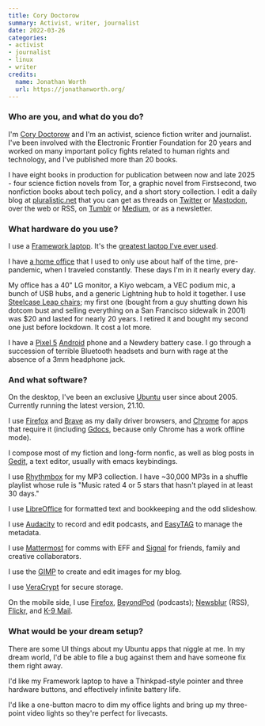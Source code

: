 ```yaml
---
title: Cory Doctorow
summary: Activist, writer, journalist
date: 2022-03-26
categories:
- activist
- journalist
- linux
- writer
credits:
  name: Jonathan Worth
  url: https://jonathanworth.org/
---
```


### Who are you, and what do you do?

I'm [Cory Doctorow](https://craphound.com/ "Cory's website.") and I'm an activist, science fiction writer and journalist. I've been involved with the Electronic Frontier Foundation for 20 years and worked on many important policy fights related to human rights and technology, and I've published more than 20 books.  

I have eight books in production for publication between now and late 2025 - four science fiction novels from Tor, a graphic novel from Firstsecond, two nonfiction books about tech policy, and a short story collection. I edit a daily blog at [pluralistic.net](https://pluralistic.net/ "Cory's daily weblog.") that you can get as threads on [Twitter][] or [Mastodon][], over the web or RSS, on [Tumblr][] or [Medium][], or as a newsletter.

### What hardware do you use?

I use a [Framework laptop][framework-laptop]. It's the [greatest laptop I've ever used](https://pluralistic.net/2021/09/21/monica-byrne/#think-different).

I have [a home office](https://www.flickr.com/photos/doctorow/49469188441/ "A Flickr photo of Cory's home office.") that I used to only use about half of the time, pre-pandemic, when I traveled constantly. These days I'm in it nearly every day.

My office has a 40" LG monitor, a Kiyo webcam, a VEC podium mic, a bunch of USB hubs, and a generic Lightning hub to hold it together. I use [Steelcase Leap chairs][leap]; my first one (bought from a guy shutting down his dotcom bust and selling everything on a San Francisco sidewalk in 2001) was $20 and lasted for nearly 20 years. I retired it and bought my second one just before lockdown. It cost a lot more.

I have a [Pixel 5][pixel-5] [Android][] phone and a Newdery battery case. I go through a succession of terrible Bluetooth headsets and burn with rage at the absence of a 3mm headphone jack.

### And what software?

On the desktop, I've been an exclusive [Ubuntu][] user since about 2005. Currently running the latest version, 21.10.

I use [Firefox][] and [Brave][] as my daily driver browsers, and [Chrome][] for apps that require it (including [Gdocs][google-docs], because only Chrome has a work offline mode).

I compose most of my fiction and long-form nonfic, as well as blog posts in [Gedit][], a text editor, usually with emacs keybindings.

I use [Rhythmbox][] for my MP3 collection. I have ~30,000 MP3s in a shuffle playlist whose rule is "Music rated 4 or 5 stars that hasn't played in at least 30 days."

I use [LibreOffice][] for formatted text and bookkeeping and the odd slideshow.

I use [Audacity][] to record and edit podcasts, and [EasyTAG][] to manage the metadata.

I use [Mattermost][] for comms with EFF and [Signal][] for friends, family and creative collaborators.

I use the [GIMP][] to create and edit images for my blog.

I use [VeraCrypt][] for secure storage.

On the mobile side, I use [Firefox][firefox-android], [BeyondPod][beyondpod-android] (podcasts); [Newsblur][newsblur-android] (RSS), [Flickr][flickr-android], and [K-9 Mail][k-9-mail-android].

### What would be your dream setup?

There are some UI things about my Ubuntu apps that niggle at me. In my dream world, I'd be able to file a bug against them and have someone fix them right away.

I'd like my Framework laptop to have a Thinkpad-style pointer and three hardware buttons, and effectively infinite battery life.

I'd like a one-button macro to dim my office lights and bring up my three-point video lights so they're perfect for livecasts.

[android]: https://developers.google.com/android/?csw=1 "A mobile phone platform."
[audacity]: https://sourceforge.net/projects/audacity/ "An open-source, cross-platform audio editor."
[beyondpod-android]: https://play.google.com/store/apps/details?id=mobi.beyondpod "A podcast app."
[brave]: https://brave.com/ "A web browser."
[chrome]: https://www.google.com/intl/en/chrome/ "A WebKit-based browser, where each tab runs in its own thread."
[easytag]: https://en.wikipedia.org/wiki/EasyTag "An MP3 tag editor."
[firefox-android]: https://play.google.com/store/apps/details?id=org.mozilla.firefox "A web browser for Android."
[firefox]: https://www.mozilla.org/en-US/firefox/new/ "A cross-platform open-source web browser."
[flickr-android]: https://play.google.com/store/apps/details?id=com.flickr.android&hl=en_AU&gl=US "A client for the photo service."
[framework-laptop]: https://frame.work/products/laptop-diy-13-gen-amd "A 13.5 inch PC laptop."
[gedit]: https://wiki.gnome.org/Apps/Gedit "A text editor for GNOME."
[gimp]: https://www.gimp.org/ "An open-source image editor."
[google-docs]: https://en.wikipedia.org/wiki/Google_Docs "A web-based office suite."
[k-9-mail-android]: https://play.google.com/store/apps/details?id=com.fsck.k9 "An email client."
[leap]: https://www.steelcase.com/products/office-chairs/leap/ "A chair."
[libreoffice]: https://www.libreoffice.org/ "A free, open-source productivity suit."
[mastodon]: https://mastodon.social/about "A decentralised social network."
[mattermost]: https://mattermost.com/ "An open-source corporate chat service."
[medium]: https://medium.com/ "A writing/blogging service."
[newsblur-android]: https://play.google.com/store/apps/details?id=com.newsblur "An RSS reader app."
[pixel-5]: https://en.wikipedia.org/wiki/Pixel_5 "A 6 inch Android phone."
[rhythmbox]: https://wiki.gnome.org/Apps/Rhythmbox "A music management app for GNOME."
[signal]: https://en.wikipedia.org/wiki/Signal_%28software%29 "An encrypted messaging service."
[tumblr]: https://www.tumblr.com/ "An online personal publishing platform."
[twitter]: http://web.archive.org/web/20230525035323/https://twitter.com/ "An online micro-blogging platform."
[ubuntu]: https://ubuntu.com/ "A Unix distribution."
[veracrypt]: https://en.wikipedia.org/wiki/VeraCrypt "On-the-fly encryption software."
